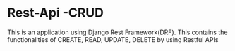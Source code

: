 # Rest-Api -CRUD
This is an application using Django Rest Framework(DRF).
This contains the functionalities of 
CREATE,
READ,
UPDATE,
DELETE
by using Restful APIs
